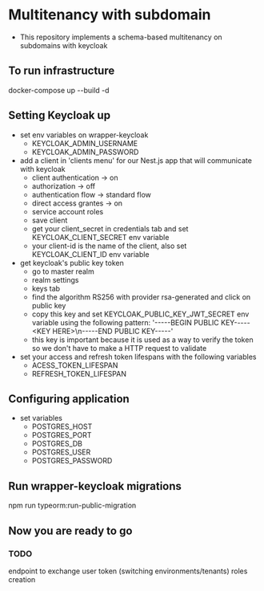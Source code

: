 # Multitenancy with subdomain

- This repository implements a schema-based multitenancy on subdomains with keycloak

## To run infrastructure

docker-compose up --build -d

## Setting Keycloak up

- set env variables on wrapper-keycloak
  - KEYCLOAK_ADMIN_USERNAME
  - KEYCLOAK_ADMIN_PASSWORD
- add a client in 'clients menu' for our Nest.js app that will communicate with keycloak
  - client authentication -> on
  - authorization -> off
  - authentication flow -> standard flow
  - direct access grantes -> on
  - service account roles
  - save client
  - get your client_secret in credentials tab and set KEYCLOAK_CLIENT_SECRET env variable
  - your client-id is the name of the client, also set KEYCLOAK_CLIENT_ID env variable
- get keycloak's public key token
  - go to master realm
  - realm settings
  - keys tab
  - find the algorithm RS256 with provider rsa-generated and click on public key
  - copy this key and set KEYCLOAK_PUBLIC_KEY_JWT_SECRET env variable using the following pattern: '-----BEGIN PUBLIC KEY-----\<KEY HERE>\n-----END PUBLIC KEY-----'
  - this key is important because it is used as a way to verify the token so we don't have to make a HTTP request to validate
- set your access and refresh token lifespans with the following variables
  - ACESS_TOKEN_LIFESPAN
  - REFRESH_TOKEN_LIFESPAN

## Configuring application

- set variables
  - POSTGRES_HOST
  - POSTGRES_PORT
  - POSTGRES_DB
  - POSTGRES_USER
  - POSTGRES_PASSWORD

## Run wrapper-keycloak migrations

npm run typeorm:run-public-migration

## Now you are ready to go


### TODO

endpoint to exchange user token (switching environments/tenants)
roles creation